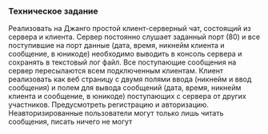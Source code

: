 ### Техническое задание

Реализовать на Джанго простой клиент-серверный чат, состоящий из сервера и клиента. Сервер постоянно слушает заданный порт (80) и все поступившие на порт данные (дата, время, никнейм клиента и сообщение, в юникоде) необходимо выводить в консоль сервера и сохранять в текстовый лог файл. Все поступающие сообщения на сервер пересылаются всем подключенным клиентам. Клиент реализовать как веб страницу с двумя полями ввода (никнейм и ввод сообщения) и полем для вывода сообщений (дата, время, никнейм клиента и сообщение, в юникоде) поступающих с сервера от других участников. Предусмотреть регистрацию и авторизацию. Неавторизированные пользователи могут только лишь читать сообщения, писать ничего не могут

